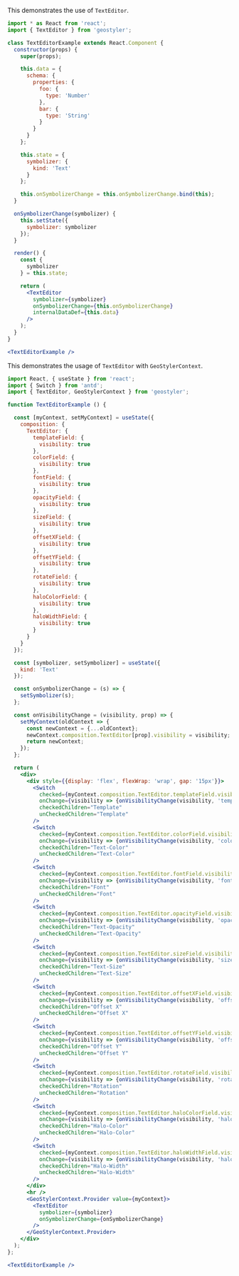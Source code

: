 <!--
 * Released under the BSD 2-Clause License
 *
 * Copyright © 2018-present, terrestris GmbH & Co. KG and GeoStyler contributors
 * All rights reserved.
 *
 * Redistribution and use in source and binary forms, with or without
 * modification, are permitted provided that the following conditions are met:
 *
 * * Redistributions of source code must retain the above copyright notice,
 *   this list of conditions and the following disclaimer.
 *
 * * Redistributions in binary form must reproduce the above copyright notice,
 *   this list of conditions and the following disclaimer in the documentation
 *   and/or other materials provided with the distribution.
 *
 * THIS SOFTWARE IS PROVIDED BY THE COPYRIGHT HOLDERS AND CONTRIBUTORS "AS IS"
 * AND ANY EXPRESS OR IMPLIED WARRANTIES, INCLUDING, BUT NOT LIMITED TO, THE
 * IMPLIED WARRANTIES OF MERCHANTABILITY AND FITNESS FOR A PARTICULAR PURPOSE
 * ARE DISCLAIMED. IN NO EVENT SHALL THE COPYRIGHT HOLDER OR CONTRIBUTORS BE
 * LIABLE FOR ANY DIRECT, INDIRECT, INCIDENTAL, SPECIAL, EXEMPLARY, OR
 * CONSEQUENTIAL DAMAGES (INCLUDING, BUT NOT LIMITED TO, PROCUREMENT OF
 * SUBSTITUTE GOODS OR SERVICES; LOSS OF USE, DATA, OR PROFITS; OR BUSINESS
 * INTERRUPTION) HOWEVER CAUSED AND ON ANY THEORY OF LIABILITY, WHETHER IN
 * CONTRACT, STRICT LIABILITY, OR TORT (INCLUDING NEGLIGENCE OR OTHERWISE)
 * ARISING IN ANY WAY OUT OF THE USE OF THIS SOFTWARE, EVEN IF ADVISED OF THE
 * POSSIBILITY OF SUCH DAMAGE.
 *
-->

This demonstrates the use of `TextEditor`.

```jsx
import * as React from 'react';
import { TextEditor } from 'geostyler';

class TextEditorExample extends React.Component {
  constructor(props) {
    super(props);

    this.data = {
      schema: {
        properties: {
          foo: {
            type: 'Number'
          },
          bar: {
            type: 'String'
          }
        }
      }
    };

    this.state = {
      symbolizer: {
        kind: 'Text'
      }
    };

    this.onSymbolizerChange = this.onSymbolizerChange.bind(this);
  }

  onSymbolizerChange(symbolizer) {
    this.setState({
      symbolizer: symbolizer
    });
  }

  render() {
    const {
      symbolizer
    } = this.state;

    return (
      <TextEditor
        symbolizer={symbolizer}
        onSymbolizerChange={this.onSymbolizerChange}
        internalDataDef={this.data}
      />
    );
  }
}

<TextEditorExample />
```

This demonstrates the usage of `TextEditor` with `GeoStylerContext`.

```jsx
import React, { useState } from 'react';
import { Switch } from 'antd';
import { TextEditor, GeoStylerContext } from 'geostyler';

function TextEditorExample () {

  const [myContext, setMyContext] = useState({
    composition: {
      TextEditor: {
        templateField: {
          visibility: true
        },
        colorField: {
          visibility: true
        },
        fontField: {
          visibility: true
        },
        opacityField: {
          visibility: true
        },
        sizeField: {
          visibility: true
        },
        offsetXField: {
          visibility: true
        },
        offsetYField: {
          visibility: true
        },
        rotateField: {
          visibility: true
        },
        haloColorField: {
          visibility: true
        },
        haloWidthField: {
          visibility: true
        }
      }
    }
  });

  const [symbolizer, setSymbolizer] = useState({
    kind: 'Text'
  });

  const onSymbolizerChange = (s) => {
    setSymbolizer(s);
  };

  const onVisibilityChange = (visibility, prop) => {
    setMyContext(oldContext => {
      const newContext = {...oldContext};
      newContext.composition.TextEditor[prop].visibility = visibility;
      return newContext;
    });
  };

  return (
    <div>
      <div style={{display: 'flex', flexWrap: 'wrap', gap: '15px'}}>
        <Switch
          checked={myContext.composition.TextEditor.templateField.visibility}
          onChange={visibility => {onVisibilityChange(visibility, 'templateField')}}
          checkedChildren="Template"
          unCheckedChildren="Template"
        />
        <Switch
          checked={myContext.composition.TextEditor.colorField.visibility}
          onChange={visibility => {onVisibilityChange(visibility, 'colorField')}}
          checkedChildren="Text-Color"
          unCheckedChildren="Text-Color"
        />
        <Switch
          checked={myContext.composition.TextEditor.fontField.visibility}
          onChange={visibility => {onVisibilityChange(visibility, 'fontField')}}
          checkedChildren="Font"
          unCheckedChildren="Font"
        />
        <Switch
          checked={myContext.composition.TextEditor.opacityField.visibility}
          onChange={visibility => {onVisibilityChange(visibility, 'opacityField')}}
          checkedChildren="Text-Opacity"
          unCheckedChildren="Text-Opacity"
        />
        <Switch
          checked={myContext.composition.TextEditor.sizeField.visibility}
          onChange={visibility => {onVisibilityChange(visibility, 'sizeField')}}
          checkedChildren="Text-Size"
          unCheckedChildren="Text-Size"
        />
        <Switch
          checked={myContext.composition.TextEditor.offsetXField.visibility}
          onChange={visibility => {onVisibilityChange(visibility, 'offsetXField')}}
          checkedChildren="Offset X"
          unCheckedChildren="Offset X"
        />
        <Switch
          checked={myContext.composition.TextEditor.offsetYField.visibility}
          onChange={visibility => {onVisibilityChange(visibility, 'offsetYField')}}
          checkedChildren="Offset Y"
          unCheckedChildren="Offset Y"
        />
        <Switch
          checked={myContext.composition.TextEditor.rotateField.visibility}
          onChange={visibility => {onVisibilityChange(visibility, 'rotateField')}}
          checkedChildren="Rotation"
          unCheckedChildren="Rotation"
        />
        <Switch
          checked={myContext.composition.TextEditor.haloColorField.visibility}
          onChange={visibility => {onVisibilityChange(visibility, 'haloColorField')}}
          checkedChildren="Halo-Color"
          unCheckedChildren="Halo-Color"
        />
        <Switch
          checked={myContext.composition.TextEditor.haloWidthField.visibility}
          onChange={visibility => {onVisibilityChange(visibility, 'haloWidthField')}}
          checkedChildren="Halo-Width"
          unCheckedChildren="Halo-Width"
        />
      </div>
      <hr />
      <GeoStylerContext.Provider value={myContext}>
        <TextEditor
          symbolizer={symbolizer}
          onSymbolizerChange={onSymbolizerChange}
        />
      </GeoStylerContext.Provider>
    </div>
  );
};

<TextEditorExample />
```
